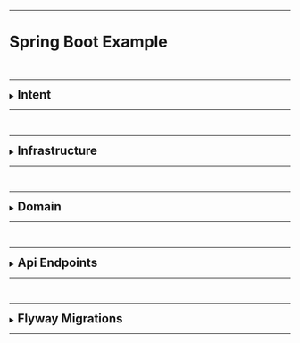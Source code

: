 ***

# Spring Boot Example

<br>

---

<details>
<summary><h2 style="display:inline;"> Intent</h2></summary>

This repo exists as a reference for using some basic tools for a Spring Boot Web App, including:
 - Controller/Service/Repository/Model
 - JPA Entities (Not Yet Implemented)
 - Interceptors/MDC (Not Yet Implemented)
 - Controller Advice (Not Yet Implemented)
 - Unit testing with mockito (Not Yet Implemented)
 - Flyway Migrations
 - Lombok
 - Docker

</details>

---

<br>

---

<details>
<summary><h2 style="display:inline;"> Infrastructure</h2></summary>

This application currently uses just a Spring Boot application and a MySQL DB.
You should be able to run by first running `docker compose up` and then running the application in your IDE.

- MySql on port 33066 (mapped to 3306 of container)
- docker compose utilizes a volume with this DB, so it will persist DB changes between runs as long as the volume is
not deleted from your computer. The first time `docker-compose up` is ran, it will spawn the messaging database
</details>

---

<br>

---

<details>
<summary><h2 style="display:inline;"> Domain</h2></summary>

In this sample app the intention is to support messages between users.  
A Message is just a string, and it always has one author identified by their user_id.  
A User has a first name, last name, and email address (all strings).  
A User can view any number of messages as long as they are listed as a viewer with the join table.  
so there should be a users table, a messages table, and a users_messages table.  

</details>

---

<br>

---

<details>
<summary><h2 style="display:inline;">Api Endpoints</h2></summary>

CRUD is available on:

<ul>
<li>localhost:8080/message</li>
<li>localhost:8080/user</li>
</ul>

</details>

---

<br>

---

<details>
<summary><h2 style="display:inline;">Flyway Migrations</h2></summary>

Flyway is a tool which is used to do DB migrations, it is somewhat flexible and can be used in many different ways.
In this project, there is a plugin defined in the pom.xml which specifies a flyway configuration. This plugin allows
you to use maven to execute the migrations which is helpful locally. This configuration would not typically be used in a CICD pipeline which would execute
flyway manually via a command.

Migration files can be found in src/main/resources/db/migration (your IDE might show it as db.migration)

</details>


***